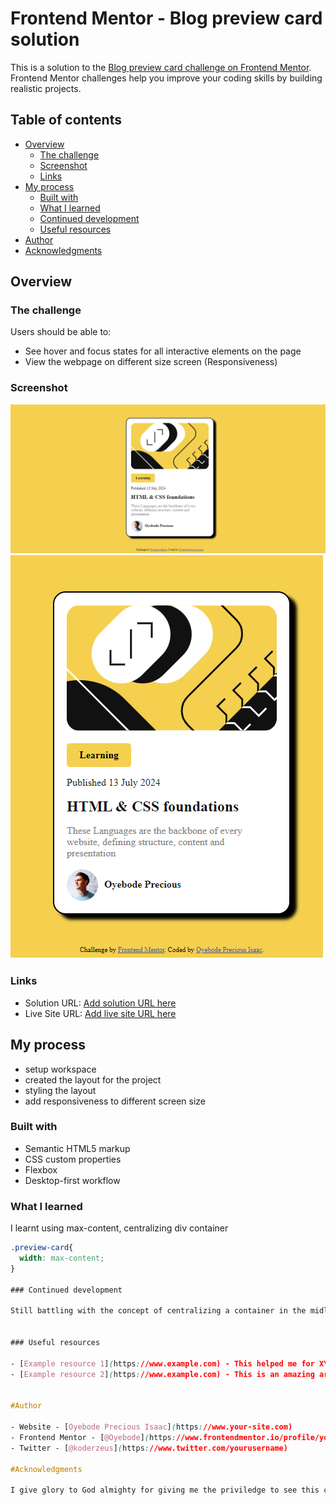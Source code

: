 <!-- @format -->

# Frontend Mentor - Blog preview card solution

This is a solution to the [Blog preview card challenge on Frontend Mentor](https://www.frontendmentor.io/challenges/blog-preview-card-ckPaj01IcS). Frontend Mentor challenges help you improve your coding skills by building realistic projects.

## Table of contents

- [Overview](#overview)
  - [The challenge](#the-challenge)
  - [Screenshot](#screenshot)
  - [Links](#links)
- [My process](#my-process)
  - [Built with](#built-with)
  - [What I learned](#what-i-learned)
  - [Continued development](#continued-development)
  - [Useful resources](#useful-resources)
- [Author](#author)
- [Acknowledgments](#acknowledgments)

## Overview

### The challenge

Users should be able to:

- See hover and focus states for all interactive elements on the page
- View the webpage on different size screen (Responsiveness)

### Screenshot

![alt text](<screenshot/desktop design.png>)
![alt text](screenshot/mobile-design.png)

### Links

- Solution URL: [Add solution URL here](https://your-solution-url.com)
- Live Site URL: [Add live site URL here](https://your-live-site-url.com)

## My process

- setup workspace
- created the layout for the project
- styling the layout
- add responsiveness to different screen size

### Built with

- Semantic HTML5 markup
- CSS custom properties
- Flexbox
- Desktop-first workflow

### What I learned

I learnt using max-content, centralizing div container

```css
.preview-card{
  width: max-content;
}

### Continued development

Still battling with the concept of centralizing a container in the midle from the top


### Useful resources

- [Example resource 1](https://www.example.com) - This helped me for XYZ reason. I really liked this pattern and will use it going forward.
- [Example resource 2](https://www.example.com) - This is an amazing article which helped me finally understand XYZ. I'd recommend it to anyone still learning this concept.


#Author

- Website - [Oyebode Precious Isaac](https://www.your-site.com)
- Frontend Mentor - [@Oyebode](https://www.frontendmentor.io/profile/yourusername)
- Twitter - [@koderzeus](https://www.twitter.com/yourusername)

#Acknowledgments

I give glory to God almighty for giving me the priviledge to see this challenge online which was mentioned by Dillion Megida one of my mentors and also give kudos to OIC Hub and the tutors who taught me HTML and CSS. And also a wonderful applause to myself for completing this project in less than 1 hour.
```
